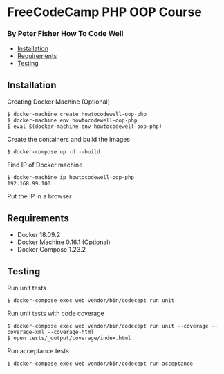 # FreeCodeCamp PHP OOP Course
### By Peter Fisher How To Code Well

- [Installation](#installation)
- [Requirements](#requirements)
- [Testing](#testing)

## Installation
Creating Docker Machine (Optional)
```
$ docker-machine create howtocodewell-oop-php
$ docker-machine env howtocodewell-oop-php
$ eval $(docker-machine env howtocodewell-oop-php)
```

Create the containers and build the images
```
$ docker-compose up -d --build
```

Find IP of Docker machine
```
$ docker-machine ip howtocodewell-oop-php
192.168.99.100
```

Put the IP in a browser

## Requirements
- Docker 18.09.2
- Docker Machine 0.16.1 (Optional)
- Docker Compose 1.23.2 

## Testing
Run unit tests
```
$ docker-compose exec web vendor/bin/codecept run unit 
```

Run unit tests with code coverage
```
$ docker-compose exec web vendor/bin/codecept run unit --coverage --coverage-xml --coverage-html
$ open tests/_output/coverage/index.html
```

Run acceptance tests
```
$ docker-compose exec web vendor/bin/codecept run acceptance
```